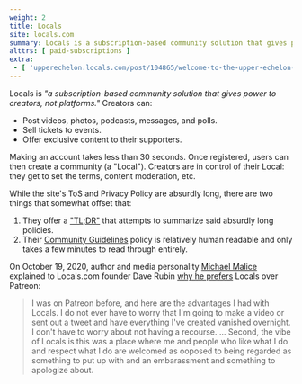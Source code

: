 ```yaml
---
weight: 2
title: Locals
site: locals.com
summary: Locals is a subscription-based community solution that gives power to creators.
alttrs: [ paid-subscriptions ]
extra:
 - [ 'upperechelon.locals.com/post/104865/welcome-to-the-upper-echelon-locals-community', 'https://archive.is/ewcE2' ]
---
```


Locals is _"a subscription-based community solution that gives power to creators, not platforms."_
Creators can:
- Post videos, photos, podcasts, messages, and polls.
- Sell tickets to events.
- Offer exclusive content to their supporters.

Making an account takes less than 30 seconds.
Once registered, users can then create a community (a "Local").
Creators are in control of their Local: they get to set the terms, content moderation, etc.

While the site's ToS and Privacy Policy are absurdly long, there are two things that somewhat offset that:
1. They offer a ["TL;DR"](https://locals.com/tldr) that attempts to summarize said absurdly long policies.
2. Their [Community Guidelines](https://locals.com/community-guidelines) policy is relatively human readable and only takes a few minutes to read through entirely.

On October 19, 2020, author and media personality [Michael
Malice](https://malice.locals.com/) explained to Locals.com founder Dave Rubin
[why he prefers](https://www.bitchute.com/video/tlFsvbDEf1E/) Locals over
Patreon:

> I was on Patreon before, and here are the advantages I had with Locals. I do
> not ever have to worry that I'm going to make a video or sent out a tweet and
> have everything I've created vanished overnight. I don't have to worry about
> not having a recourse. ... Second, the vibe of Locals is this was a place
> where me and people who like what I do and respect what I do are welcomed as
> ooposed to being regarded as something to put up with and an embarassment and
> something to apologize about.
